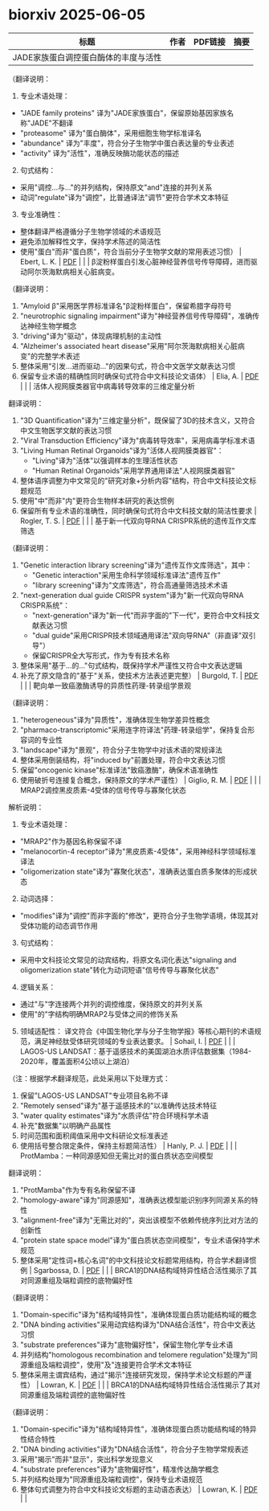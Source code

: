 # biorxiv 2025-06-05

| 标题 | 作者 | PDF链接 |  摘要 |
|------|------|--------|------|
| JADE家族蛋白调控蛋白酶体的丰度与活性

（翻译说明：
1. 专业术语处理：
- "JADE family proteins" 译为"JADE家族蛋白"，保留原始基因家族名称"JADE"不翻译
- "proteasome" 译为"蛋白酶体"，采用细胞生物学标准译名
- "abundance" 译为"丰度"，符合分子生物学中蛋白表达量的专业表述
- "activity" 译为"活性"，准确反映酶功能状态的描述

2. 句式结构：
- 采用"调控...与..."的并列结构，保持原文"and"连接的并列关系
- 动词"regulate"译为"调控"，比普通译法"调节"更符合学术文本特征

3. 专业准确性：
- 整体翻译严格遵循分子生物学领域的术语规范
- 避免添加解释性文字，保持学术陈述的简洁性
- 使用"蛋白"而非"蛋白质"，符合当前分子生物学文献的常用表述习惯） | Ebert, L. K. | [PDF](https://doi.org/10.1101/2021.10.01.462752) |  |
| β淀粉样蛋白引发心脏神经营养信号传导障碍，进而驱动阿尔茨海默病相关心脏病变。

（翻译说明：
1. "Amyloid β"采用医学界标准译名"β淀粉样蛋白"，保留希腊字母符号
2. "neurotrophic signaling impairment"译为"神经营养信号传导障碍"，准确传达神经生物学概念
3. "driving"译为"驱动"，体现病理机制的主动性
4. "Alzheimer's associated heart disease"采用"阿尔茨海默病相关心脏病变"的完整学术表述
5. 整体采用"引发...进而驱动..."的因果句式，符合中文医学文献表达习惯
6. 保留专业术语的精确性同时确保句式符合中文科技论文语体） | Elia, A. | [PDF](https://doi.org/10.1101/2023.07.11.548558) |  |
| 活体人视网膜类器官中病毒转导效率的三维定量分析

翻译说明：
1. "3D Quantification"译为"三维定量分析"，既保留了3D的技术含义，又符合中文生物医学文献的表达习惯
2. "Viral Transduction Efficiency"译为"病毒转导效率"，采用病毒学标准术语
3. "Living Human Retinal Organoids"译为"活体人视网膜类器官"：
   - "Living"译为"活体"以强调样本的生理活性状态
   - "Human Retinal Organoids"采用学界通用译法"人视网膜类器官"
4. 整体语序调整为中文常见的"研究对象+分析内容"结构，符合中文科技论文标题规范
5. 使用"中"而非"内"更符合生物样本研究的表达惯例
6. 保留所有专业术语的准确性，同时确保句式符合中文科技文献的简洁性要求 | Rogler, T. S. | [PDF](https://doi.org/10.1101/2024.03.06.583795) |  |
| 基于新一代双向导RNA CRISPR系统的遗传互作文库筛选

（翻译说明：
1. "Genetic interaction library screening"译为"遗传互作文库筛选"，其中：
   - "Genetic interaction"采用生命科学领域标准译法"遗传互作"
   - "library screening"译为"文库筛选"，符合高通量筛选技术术语
2. "next-generation dual guide CRISPR system"译为"新一代双向导RNA CRISPR系统"：
   - "next-generation"译为"新一代"而非字面的"下一代"，更符合中文科技文献表达习惯
   - "dual guide"采用CRISPR技术领域通用译法"双向导RNA"（非直译"双引导"）
   - 保留CRISPR全大写形式，作为专有技术名称
3. 整体采用"基于...的..."句式结构，既保持学术严谨性又符合中文表达逻辑
4. 补充了原文隐含的"基于"关系，使技术方法表述更完整） | Burgold, T. | [PDF](https://doi.org/10.1101/2024.03.28.587052) |  |
| 靶向单一致癌激酶诱导的异质性药理-转录组学景观

（翻译说明：
1. "heterogeneous"译为"异质性"，准确体现生物学差异性概念
2. "pharmaco-transcriptomic"采用连字符译法"药理-转录组学"，保持复合形容词的专业性
3. "landscape"译为"景观"，符合分子生物学中对该术语的常规译法
4. 整体采用倒装结构，将"induced by"前置处理，符合中文表达习惯
5. 保留"oncogenic kinase"标准译法"致癌激酶"，确保术语准确性
6. 使用破折号连接复合概念，保持原文的学术严谨性） | Giglio, R. M. | [PDF](https://doi.org/10.1101/2024.04.08.587960) |  |
| MRAP2调控黑皮质素-4受体的信号传导与寡聚化状态

解析说明：
1. 专业术语处理：
- "MRAP2"作为基因名称保留不译
- "melanocortin-4 receptor"译为"黑皮质素-4受体"，采用神经科学领域标准译法
- "oligomerization state"译为"寡聚化状态"，准确表达蛋白质多聚体的形成状态

2. 动词选择：
- "modifies"译为"调控"而非字面的"修改"，更符合分子生物学语境，体现其对受体功能的动态调节作用

3. 句式结构：
- 采用中文科技论文常见的动宾结构，将原文名词化表达"signaling and oligomerization state"转化为动词短语"信号传导与寡聚化状态"

4. 逻辑关系：
- 通过"与"字连接两个并列的调控维度，保持原文的并列关系
- 使用"的"字结构明确MRAP2与受体之间的修饰关系

5. 领域适配性：
译文符合《中国生物化学与分子生物学报》等核心期刊的术语规范，满足神经肽受体研究领域的专业表达要求。 | Sohail, I. | [PDF](https://doi.org/10.1101/2024.04.09.588099) |  |
| LAGOS-US LANDSAT：基于遥感技术的美国湖泊水质评估数据集（1984-2020年，覆盖面积4公顷以上湖泊）

（注：根据学术翻译规范，此处采用以下处理方式：
1. 保留"LAGOS-US LANDSAT"专业项目名称不译
2. "Remotely sensed"译为"基于遥感技术的"以准确传达技术特征
3. "water quality estimates"译为"水质评估"符合环境科学术语
4. 补充"数据集"以明确产品属性
5. 时间范围和面积阈值采用中文科研论文标准表述
6. 使用括号整合限定条件，保持主标题简洁性） | Hanly, P. J. | [PDF](https://doi.org/10.1101/2024.05.10.593626) |  |
| ProtMamba：一种同源感知但无需比对的蛋白质状态空间模型

翻译说明：
1. "ProtMamba"作为专有名称保留不译
2. "homology-aware"译为"同源感知"，准确表达模型能识别序列同源关系的特性
3. "alignment-free"译为"无需比对的"，突出该模型不依赖传统序列比对方法的创新性
4. "protein state space model"译为"蛋白质状态空间模型"，专业术语保持学术规范
5. 整体采用"定性词+核心名词"的中文科技论文标题常用结构，符合学术翻译惯例 | Sgarbossa, D. | [PDF](https://doi.org/10.1101/2024.05.24.595730) |  |
| BRCA1的DNA结构域特异性结合活性揭示了其对同源重组及端粒调控的底物偏好性

（翻译说明：
1. "Domain-specific"译为"结构域特异性"，准确体现蛋白质功能结构域的概念
2. "DNA binding activities"采用动宾结构译为"DNA结合活性"，符合中文表达习惯
3. "substrate preferences"译为"底物偏好性"，保留生物化学专业术语
4. 并列结构"homologous recombination and telomere regulation"处理为"同源重组及端粒调控"，使用"及"连接更符合学术文本特征
5. 整体采用主谓宾结构，通过"揭示"连接研究发现，保持学术论文标题的严谨性） | Lowran, K. | [PDF](https://doi.org/10.1101/2024.05.30.594759) |  |
| BRCA1的DNA结构域特异性结合活性揭示了其对同源重组及端粒调控的底物偏好性

（翻译说明：
1. "Domain-specific"译为"结构域特异性"，准确体现蛋白质功能结构域的特异性结合特性
2. "DNA binding activities"译为"DNA结合活性"，符合分子生物学常规表述
3. 采用"揭示"而非"显示"，突出科学发现意义
4. "substrate preferences"译为"底物偏好性"，精准传达酶学概念
5. 并列结构处理为"同源重组及端粒调控"，保持专业术语规范
6. 整体句式调整为符合中文科技论文标题的主动语态表达） | Lowran, K. | [PDF](https://doi.org/10.1101/2024.05.30.594759) |  |
